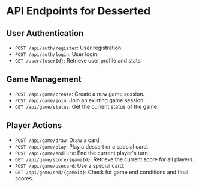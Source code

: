 # API Endpoints for Desserted

## User Authentication
- `POST /api/auth/register`: User registration.
- `POST /api/auth/login`: User login.
- `GET /user/{userId}`: Retrieve user profile and stats.

## Game Management
- `POST /api/game/create`: Create a new game session.
- `POST /api/game/join`: Join an existing game session.
- `GET /api/game/status`: Get the current status of the game.

## Player Actions
- `POST /api/game/draw`: Draw a card.
- `POST /api/game/play`: Play a dessert or a special card.
- `POST /api/game/endTurn`: End the current player's turn.
- `GET /api/game/score/{gameId}`: Retrieve the current score for all players.
- `POST /api/game/usecard`: Use a special card.
- `GET /api/game/end/{gameId}`: Check for game end conditions and final scores.